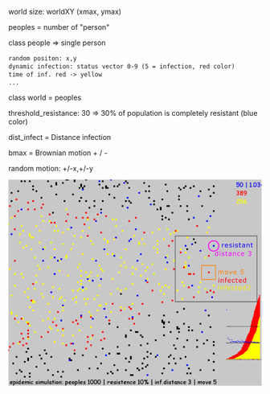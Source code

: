 world size: worldXY (xmax, ymax)


peoples = number of "person" 


class people => single person

    random positon: x,y
    dynamic infection: status vector 0-9 (5 = infection, red color)
    time of inf. red -> yellow
    ...
    
    
class world = peoples


threshold_resistance: 
   30 => 30% of population is completely resistant 
   (blue color)


dist_infect = Distance infection


bmax = Brownian motion + / - 
   
   random motion: +/-x,+/-y
   
   
<img src="https://github.com/octopusengine/epidemic_simulator/blob/master/simul_10_3_5i.png" width = 600>   

